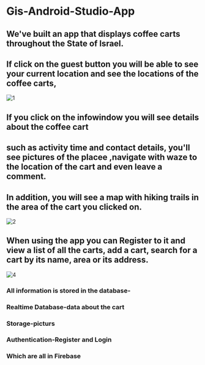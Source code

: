 # Gis-Android-Studio-App

## We've built an app that displays coffee carts throughout the State of Israel.

## If click on the guest button you will be able to see your current location and see the locations of the coffee carts,

![1](https://user-images.githubusercontent.com/88483910/166127172-2876476e-a4de-4b82-b124-884894531c0a.jpg)

## If you click on the infowindow you will see details about the coffee cart 
## such as activity time and contact details, you'll see pictures of the placee ,navigate with waze to the location of the cart and even leave a comment.
## In addition, you will see a map with hiking trails in the area of the cart you clicked on.

![2](https://user-images.githubusercontent.com/88483910/166127242-76c1de4b-1a44-4ff9-8bf7-f2545569748e.jpg)

## When using the app you can Register to it and view a list of all the carts, add a cart, search for a cart by its name, area or its address.

![4](https://user-images.githubusercontent.com/88483910/166127300-5a78f11c-6ee4-4e47-a552-24b2abeabee6.png)

### All information is stored in the database-
### Realtime Database-data about the cart
### Storage-picturs
### Authentication-Register and Login
### Which are all in Firebase
